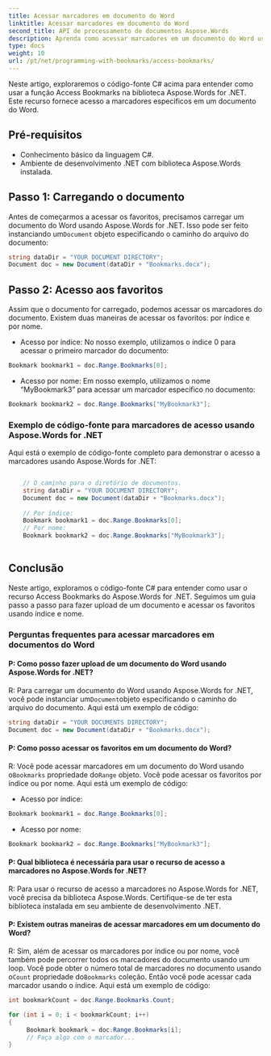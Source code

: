 ```yaml
---
title: Acessar marcadores em documento do Word
linktitle: Acessar marcadores em documento do Word
second_title: API de processamento de documentos Aspose.Words
description: Aprenda como acessar marcadores em um documento do Word usando Aspose.Words for .NET.
type: docs
weight: 10
url: /pt/net/programming-with-bookmarks/access-bookmarks/
---
```


Neste artigo, exploraremos o código-fonte C# acima para entender como usar a função Access Bookmarks na biblioteca Aspose.Words for .NET. Este recurso fornece acesso a marcadores específicos em um documento do Word.

## Pré-requisitos

- Conhecimento básico da linguagem C#.
- Ambiente de desenvolvimento .NET com biblioteca Aspose.Words instalada.

## Passo 1: Carregando o documento

 Antes de começarmos a acessar os favoritos, precisamos carregar um documento do Word usando Aspose.Words for .NET. Isso pode ser feito instanciando um`Document` objeto especificando o caminho do arquivo do documento:

```csharp
string dataDir = "YOUR DOCUMENT DIRECTORY";
Document doc = new Document(dataDir + "Bookmarks.docx");
```

## Passo 2: Acesso aos favoritos

Assim que o documento for carregado, podemos acessar os marcadores do documento. Existem duas maneiras de acessar os favoritos: por índice e por nome.

- Acesso por índice: No nosso exemplo, utilizamos o índice 0 para acessar o primeiro marcador do documento:

```csharp
Bookmark bookmark1 = doc.Range.Bookmarks[0];
```

- Acesso por nome: Em nosso exemplo, utilizamos o nome “MyBookmark3” para acessar um marcador específico no documento:

```csharp
Bookmark bookmark2 = doc.Range.Bookmarks["MyBookmark3"];
```

### Exemplo de código-fonte para marcadores de acesso usando Aspose.Words for .NET

Aqui está o exemplo de código-fonte completo para demonstrar o acesso a marcadores usando Aspose.Words for .NET:

```csharp

	// O caminho para o diretório de documentos.
	string dataDir = "YOUR DOCUMENT DIRECTORY";
	Document doc = new Document(dataDir + "Bookmarks.docx");
	
	// Por índice:
	Bookmark bookmark1 = doc.Range.Bookmarks[0];
	// Por nome:
	Bookmark bookmark2 = doc.Range.Bookmarks["MyBookmark3"];
   
```

## Conclusão

Neste artigo, exploramos o código-fonte C# para entender como usar o recurso Access Bookmarks do Aspose.Words for .NET. Seguimos um guia passo a passo para fazer upload de um documento e acessar os favoritos usando índice e nome.

### Perguntas frequentes para acessar marcadores em documentos do Word

#### P: Como posso fazer upload de um documento do Word usando Aspose.Words for .NET?

 R: Para carregar um documento do Word usando Aspose.Words for .NET, você pode instanciar um`Document`objeto especificando o caminho do arquivo do documento. Aqui está um exemplo de código:

```csharp
string dataDir = "YOUR DOCUMENTS DIRECTORY";
Document doc = new Document(dataDir + "Bookmarks.docx");
```

#### P: Como posso acessar os favoritos em um documento do Word?

 R: Você pode acessar marcadores em um documento do Word usando o`Bookmarks` propriedade do`Range` objeto. Você pode acessar os favoritos por índice ou por nome. Aqui está um exemplo de código:

- Acesso por índice:

```csharp
Bookmark bookmark1 = doc.Range.Bookmarks[0];
```

- Acesso por nome:

```csharp
Bookmark bookmark2 = doc.Range.Bookmarks["MyBookmark3"];
```

#### P: Qual biblioteca é necessária para usar o recurso de acesso a marcadores no Aspose.Words for .NET?

R: Para usar o recurso de acesso a marcadores no Aspose.Words for .NET, você precisa da biblioteca Aspose.Words. Certifique-se de ter esta biblioteca instalada em seu ambiente de desenvolvimento .NET.

#### P: Existem outras maneiras de acessar marcadores em um documento do Word?

 R: Sim, além de acessar os marcadores por índice ou por nome, você também pode percorrer todos os marcadores do documento usando um loop. Você pode obter o número total de marcadores no documento usando o`Count` propriedade do`Bookmarks` coleção. Então você pode acessar cada marcador usando o índice. Aqui está um exemplo de código:

```csharp
int bookmarkCount = doc.Range.Bookmarks.Count;

for (int i = 0; i < bookmarkCount; i++)
{
     Bookmark bookmark = doc.Range.Bookmarks[i];
     // Faça algo com o marcador...
}
```